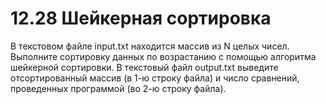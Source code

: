 # 12.28 Шейкерная сортировка
В текстовом файле input.txt находится массив из N целых чисел. Выполните сортировку данных по возрастанию с помощью
алгоритма шейкерной сортировки. В текстовый файл output.txt
выведите отсортированный массив (в 1-ю строку файла) и число
сравнений, проведенных программой (во 2-ю строку файла).